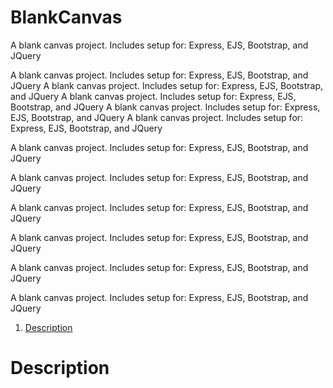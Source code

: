 # BlankCanvas
A blank canvas project. Includes setup for: Express, EJS, Bootstrap, and JQuery

A blank canvas project. Includes setup for: Express, EJS, Bootstrap, and JQuery
A blank canvas project. Includes setup for: Express, EJS, Bootstrap, and JQuery
A blank canvas project. Includes setup for: Express, EJS, Bootstrap, and JQuery
A blank canvas project. Includes setup for: Express, EJS, Bootstrap, and JQuery
A blank canvas project. Includes setup for: Express, EJS, Bootstrap, and JQuery


A blank canvas project. Includes setup for: Express, EJS, Bootstrap, and JQuery

A blank canvas project. Includes setup for: Express, EJS, Bootstrap, and JQuery

A blank canvas project. Includes setup for: Express, EJS, Bootstrap, and JQuery

A blank canvas project. Includes setup for: Express, EJS, Bootstrap, and JQuery

A blank canvas project. Includes setup for: Express, EJS, Bootstrap, and JQuery

A blank canvas project. Includes setup for: Express, EJS, Bootstrap, and JQuery

1. [Description](#markdown-header-description)

# Description

